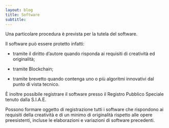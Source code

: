 ```yaml
---
layout: blog
title: Software
subtitle: 
---
```

Una particolare procedura è prevista per la tutela del software.

Il software può essere protetto infatti:

- tramite il diritto d’autore quando risponda ai requisiti di creatività ed originalità;
  
- tramite Blockchain;

- tramite brevetto quando contenga uno o più algoritmi innovativi dal punto di vista tecnico.
  
È inoltre possibile registrare il software presso il Registro Pubblico Speciale tenuto dalla S.I.A.E.

Possono formare oggetto di registrazione tutti i software che rispondono ai requisiti della creatività e di un
minimo di originalità rispetto alle opere preesistenti, incluse le elaborazioni e variazioni di software
precedenti.
